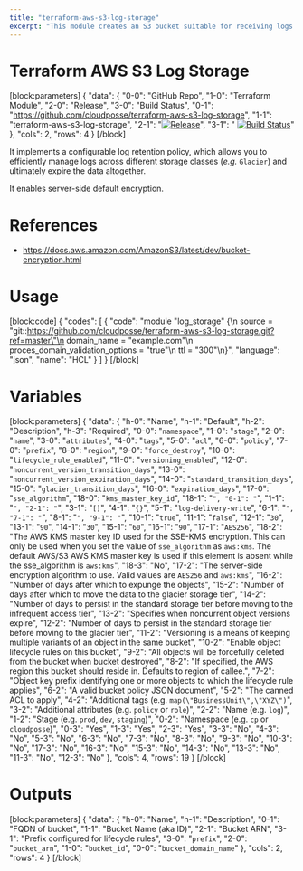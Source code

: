 ```yaml
---
title: "terraform-aws-s3-log-storage"
excerpt: "This module creates an S3 bucket suitable for receiving logs from other `AWS` services such as `S3`, `CloudFront`, and `CloudTrails`."
---
```

# Terraform AWS S3 Log Storage
[block:parameters]
{
  "data": {
    "0-0": "GitHub Repo",
    "1-0": "Terraform Module",
    "2-0": "Release",
    "3-0": "Build Status",
    "0-1": "https://github.com/cloudposse/terraform-aws-s3-log-storage",
    "1-1": "terraform-aws-s3-log-storage",
    "2-1": "[![Release](https://img.shields.io/github/release/cloudposse/terraform-aws-s3-log-storage.svg)](https://github.com/cloudposse/terraform-aws-s3-log-storage/releases)",
    "3-1": " [![Build Status](https://travis-ci.org/cloudposse/terraform-aws-s3-log-storage.svg?branch=master)](https://travis-ci.org/cloudposse/terraform-aws-s3-log-storage)"
  },
  "cols": 2,
  "rows": 4
}
[/block]

It implements a configurable log retention policy, which allows you to efficiently manage logs across different storage classes (_e.g._ `Glacier`) and ultimately expire the data altogether.

It enables server-side default encryption.

# References
* https://docs.aws.amazon.com/AmazonS3/latest/dev/bucket-encryption.html

# Usage
[block:code]
{
  "codes": [
    {
      "code": "module \"log_storage\" {\n  source                           = \"git::https://github.com/cloudposse/terraform-aws-s3-log-storage.git?ref=master\"\n  domain_name                      = \"example.com\"\n  proces_domain_validation_options = \"true\"\n  ttl                              = \"300\"\n}",
      "language": "json",
      "name": "HCL"
    }
  ]
}
[/block]
# Variables
[block:parameters]
{
  "data": {
    "h-0": "Name",
    "h-1": "Default",
    "h-2": "Description",
    "h-3": "Required",
    "0-0": "`namespace`",
    "1-0": "`stage`",
    "2-0": "`name`",
    "3-0": "`attributes`",
    "4-0": "`tags`",
    "5-0": "`acl`",
    "6-0": "`policy`",
    "7-0": "`prefix`",
    "8-0": "`region`",
    "9-0": "`force_destroy`",
    "10-0": "`lifecycle_rule_enabled`",
    "11-0": "`versioning_enabled`",
    "12-0": "`noncurrent_version_transition_days`",
    "13-0": "`noncurrent_version_expiration_days`",
    "14-0": "`standard_transition_days`",
    "15-0": "`glacier_transition_days`",
    "16-0": "`expiration_days`",
    "17-0": "`sse_algorithm`",
    "18-0": "`kms_master_key_id`",
    "18-1": "``",
    "0-1": "``",
    "1-1": "``",
    "2-1": "``",
    "3-1": "`[]`",
    "4-1": "`{}`",
    "5-1": "`log-delivery-write`",
    "6-1": "``",
    "7-1": "``",
    "8-1": "``",
    "9-1": "``",
    "10-1": "`true`",
    "11-1": "`false`",
    "12-1": "`30`",
    "13-1": "`90`",
    "14-1": "`30`",
    "15-1": "`60`",
    "16-1": "`90`",
    "17-1": "`AES256`",
    "18-2": "The AWS KMS master key ID used for the SSE-KMS encryption. This can only be used when you set the value of `sse_algorithm` as `aws:kms`. The default AWS/S3 AWS KMS master key is used if this element is absent while the sse_algorithm is `aws:kms`",
    "18-3": "No",
    "17-2": "The server-side encryption algorithm to use. Valid values are `AES256` and `aws:kms`",
    "16-2": "Number of days after which to expunge the objects",
    "15-2": "Number of days after which to move the data to the glacier storage tier",
    "14-2": "Number of days to persist in the standard storage tier before moving to the infrequent access tier",
    "13-2": "Specifies when noncurrent object versions expire",
    "12-2": "Number of days to persist in the standard storage tier before moving to the glacier tier",
    "11-2": "Versioning is a means of keeping multiple variants of an object in the same bucket",
    "10-2": "Enable object lifecycle rules on this bucket",
    "9-2": "All objects will be forcefully deleted from the bucket when bucket destroyed",
    "8-2": "If specified, the AWS region this bucket should reside in. Defaults to region of callee.",
    "7-2": "Object key prefix identifying one or more objects to which the lifecycle rule applies",
    "6-2": "A valid bucket policy JSON document",
    "5-2": "The canned ACL to apply",
    "4-2": "Additional tags  (e.g. `map(\"BusinessUnit\",\"XYZ\")`",
    "3-2": "Additional attributes (e.g. `policy` or `role`)",
    "2-2": "Name  (e.g. `log`)",
    "1-2": "Stage (e.g. `prod`, `dev`, `staging`)",
    "0-2": "Namespace (e.g. `cp` or `cloudposse`)",
    "0-3": "Yes",
    "1-3": "Yes",
    "2-3": "Yes",
    "3-3": "No",
    "4-3": "No",
    "5-3": "No",
    "6-3": "No",
    "7-3": "No",
    "8-3": "No",
    "9-3": "No",
    "10-3": "No",
    "17-3": "No",
    "16-3": "No",
    "15-3": "No",
    "14-3": "No",
    "13-3": "No",
    "11-3": "No",
    "12-3": "No"
  },
  "cols": 4,
  "rows": 19
}
[/block]
# Outputs
[block:parameters]
{
  "data": {
    "h-0": "Name",
    "h-1": "Description",
    "0-1": "FQDN of bucket",
    "1-1": "Bucket Name (aka ID)",
    "2-1": "Bucket ARN",
    "3-1": "Prefix configured for lifecycle rules",
    "3-0": "`prefix`",
    "2-0": "`bucket_arn`",
    "1-0": "`bucket_id`",
    "0-0": "`bucket_domain_name`"
  },
  "cols": 2,
  "rows": 4
}
[/block]
